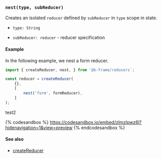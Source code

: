 ### `nest(type, subReducer)`

Creates an isolated `reducer` defined by `subReducer` in `type` scope in state.

- `type: String`

- `subReducer: reducer` - reducer specification

#### Example

In the following example, we nest a form reducer.

```javascript
import { createReducer, nest, } from `@k-frame/reducers`;

const reducer = createReducer(
    {},
    [
        nest('form', formReducer),
    ]
);

```

test2

{% codesandbox %}
https://codesandbox.io/embed/zlmzlpwz6l?hidenavigation=1&view=preview
{% endcodesandbox %}

#### See also
* [createReducer](createReducer.md)
